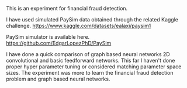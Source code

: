 This is an experiment for financial fraud detection.

I have used simulated PaySim data obtained through the related Kaggle challenge.
https://www.kaggle.com/datasets/ealaxi/paysim1

PaySim simulator is available here.
https://github.com/EdgarLopezPhD/PaySim

I have done a quick comparison of graph based neural networks 2D convolutional and basic feedforward networks. This far I haven't done proper hyper parameter tuning or considered matching parameter space sizes. 
The experiment was more to learn the financial fraud detection problem and graph based neural networks.

